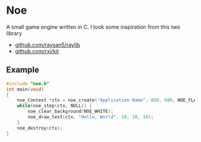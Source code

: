 # Noe
A small game engine written in C. I took some inspiration from this two library
- [github.com/raysan5/raylib](https://github.com/raysan5/raylib)
- [github.com/rxi/kit](https://github.com/rxi/kit)

## Example
```c
#include "noe.h"
int main(void)
{
    noe_Context *ctx = noe_create("Application Name", 800, 600, NOE_FLAG_DEFAULT);
    while(noe_step(ctx, NULL)) {
        noe_clear_background(NOE_WHITE);
        noe_draw_text(ctx, "Hello, World", 10, 10, 16);
    }
    noe_destroy(ctx);
}
```
